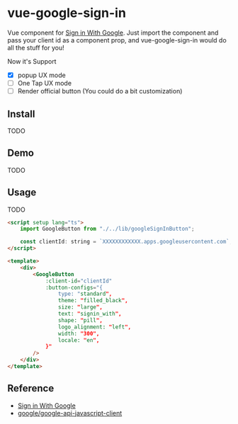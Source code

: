 # vue-google-sign-in

Vue component for [Sign in With Google][sign in with google]. Just import the component and pass your client id as a component prop, and vue-google-sign-in would do all the stuff for you!

Now it's Support

-   [x] popup UX mode
-   [ ] One Tap UX mode
-   [ ] Render official button (You could do a bit customization)

## Install

TODO

## Demo

TODO

## Usage

TODO

<!-- prettier-ignore-start -->
```html
<script setup lang="ts">
    import GoogleButton from "./../lib/googleSignInButton";

    const clientId: string = `XXXXXXXXXXXX.apps.googleusercontent.com`; // Your google client id
</script>

<template>
    <div>
        <GoogleButton
            :client-id="clientId"
            :button-configs="{
                type: "standard",
                theme: "filled_black",
                size: "large",
                text: "signin_with",
                shape: "pill",
                logo_alignment: "left",
                width: "300",
                locale: "en",
            }"
        />
    </div>
</template>
```
<!-- prettier-ignore-end -->

##

## Reference

-   [Sign in With Google][sign in with google]
-   [google/google-api-javascript-client](https://github.com/google/google-api-javascript-client)

[sign in with google]: https://developers.google.com/identity/gsi/web/
